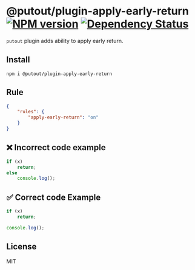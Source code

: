 # @putout/plugin-apply-early-return [![NPM version][NPMIMGURL]][NPMURL] [![Dependency Status][DependencyStatusIMGURL]][DependencyStatusURL]

[NPMIMGURL]: https://img.shields.io/npm/v/@putout/plugin-apply-early-return.svg?style=flat&longCache=true
[NPMURL]: https://npmjs.org/package/@putout/plugin-apply-early-return"npm"
[DependencyStatusURL]: https://david-dm.org/coderaiser/putout?path=packages/plugin-apply-early-return
[DependencyStatusIMGURL]: https://david-dm.org/coderaiser/putout.svg?path=packages/plugin-apply-early-return

`putout` plugin adds ability to apply early return.

## Install

```
npm i @putout/plugin-apply-early-return
```

## Rule

```json
{
    "rules": {
        "apply-early-return": "on"
    }
}
```

## ❌ Incorrect code example

```js
if (x)
    return;
else
    console.log();
```

## ✅ Correct code Example

```js
if (x)
    return;

console.log();
```

## License

MIT
